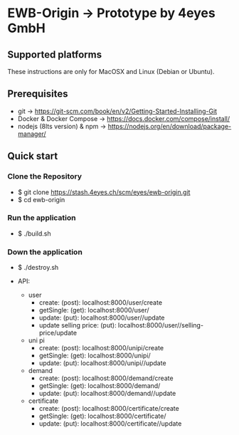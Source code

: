 # EWB-Origin -> Prototype by 4eyes GmbH

## Supported platforms

These instructions are only for MacOSX and Linux (Debian or Ubuntu).

## Prerequisites 
- git -> https://git-scm.com/book/en/v2/Getting-Started-Installing-Git
- Docker & Docker Compose -> https://docs.docker.com/compose/install/
- nodejs (8lts version) & npm -> https://nodejs.org/en/download/package-manager/

## Quick start

### Clone the Repository
- $ git clone https://stash.4eyes.ch/scm/eyes/ewb-origin.git
- $ cd ewb-origin

### Run the application
- $ ./build.sh

### Down the application
- $ ./destroy.sh


- API:
    - user
        - create:                     (post):         localhost:8000/user/create
        - getSingle:                  (get):          localhost:8000/user/<USERNAME>
        - update:                     (put):          localhost:8000/user/<USERNAME>/update
        - update selling price:       (put):          localhost:8000/user/<USERNAME>/selling-price/update
    - uni pi
        - create:                     (post):         localhost:8000/unipi/create
        - getSingle:                  (get):          localhost:8000/unipi/<id>
        - update:                     (put):          localhost:8000/unipi/<id>/update
    - demand
        - create:                     (post):         localhost:8000/demand/create
        - getSingle:                  (get):          localhost:8000/demand/<id>
        - update:                     (put):          localhost:8000/demand/<id>/update
    - certificate
        - create:                     (post):         localhost:8000/certificate/create
        - getSingle:                  (get):          localhost:8000/certificate/<id>
        - update:                     (put):          localhost:8000/certificate/<id>/update        